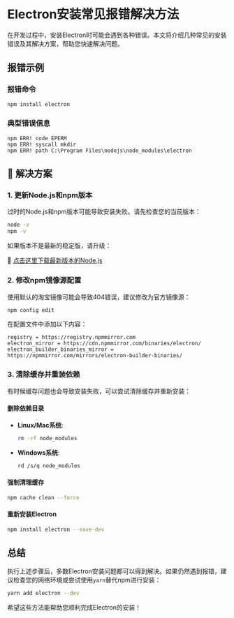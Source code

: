 # Electron安装常见报错解决方法

在开发过程中，安装Electron时可能会遇到各种错误。本文将介绍几种常见的安装错误及其解决方案，帮助您快速解决问题。

## 报错示例

### 报错命令
```bash
npm install electron
```

### 典型错误信息
```
npm ERR! code EPERM
npm ERR! syscall mkdir
npm ERR! path C:\Program Files\nodejs\node_modules\electron
```

## 📌 解决方案

### 1. 更新Node.js和npm版本

过时的Node.js和npm版本可能导致安装失败。请先检查您的当前版本：

```bash
node -v
npm -v
```

如果版本不是最新的稳定版，请升级：

🔗 [点击这里下载最新版本的Node.js](https://nodejs.org/zh-cn)

### 2. 修改npm镜像源配置

使用默认的淘宝镜像可能会导致404错误，建议修改为官方镜像源：

```bash
npm config edit
```

在配置文件中添加以下内容：

```plain text
registry = https://registry.npmmirror.com 
electron_mirror = https://cdn.npmmirror.com/binaries/electron/ 
electron_builder_binaries_mirror = https://npmmirror.com/mirrors/electron-builder-binaries/ 
```

### 3. 清除缓存并重装依赖

有时候缓存问题也会导致安装失败，可以尝试清除缓存并重新安装：

#### 删除依赖目录
- **Linux/Mac系统**:
  ```bash
  rm -rf node_modules
  ```
- **Windows系统**:
  ```bash
  rd /s/q node_modules
  ```

#### 强制清理缓存
```bash
npm cache clean --force
```

#### 重新安装Electron
```bash
npm install electron --save-dev
```

## 总结

执行上述步骤后，多数Electron安装问题都可以得到解决。如果仍然遇到报错，建议检查您的网络环境或尝试使用`yarn`替代npm进行安装：

```bash
yarn add electron --dev
```

希望这些方法能帮助您顺利完成Electron的安装！
